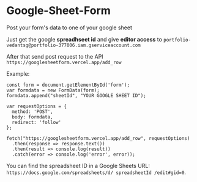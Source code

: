 # Google-Sheet-Form
Post your form's data to one of your google sheet

Just get the google __spreadhseet id__ and give __editor access__ to `portfolio-vedantsg@portfolio-377006.iam.gserviceaccount.com`

After that send post request to the API `https://googlesheetform.vercel.app/add_row`

Example:
```
const form = document.getElementById('form');
var formdata = new FormData(form);
formdata.append("sheetId", "YOUR GOOGLE SHEET ID");

var requestOptions = {
  method: 'POST',
  body: formdata,
  redirect: 'follow'
};

fetch("https://googlesheetform.vercel.app/add_row", requestOptions)
  .then(response => response.text())
  .then(result => console.log(result))
  .catch(error => console.log('error', error));
```

You can find the spreadsheet ID in a Google Sheets URL: `https://docs.google.com/spreadsheets/d/ spreadsheetId /edit#gid=0`.
